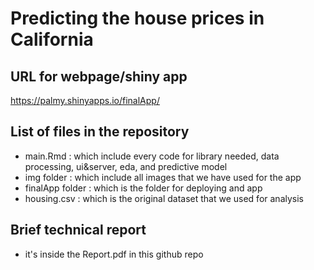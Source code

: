 Predicting the house prices in California 
================

## URL for webpage/shiny app
https://palmy.shinyapps.io/finalApp/


## List of files in the repository
- main.Rmd : which include every code for library needed, data processing, ui&server, eda, and predictive model
- img folder : which include all images that we have used for the app
- finalApp folder : which is the folder for deploying and app
- housing.csv : which is the original dataset that we used for analysis
  
## Brief technical report
- it's inside the Report.pdf in this github repo
